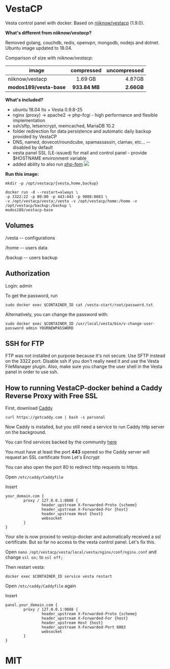# VestaCP
Vesta control panel with docker.
Based on [niiknow/vestacp](https://github.com/niiknow/vestacp) (1.9.0).

<b>What's different from <i>niiknow/vestacp</i>?</b>

Removed golang, couchdb, redis, openvpn, mongodb, nodejs and dotnet.
Ubuntu image updated to 18.04.

Comparison of size with <i>niiknow/vestacp</i>:

| image               | compressed | uncompressed |
| ------------------- |:----------:| ------------:|
| niiknow/vestacp     | 1.69 GB    |       4.87GB |
| __modos189/vesta-base__ | __933.84 MB__  |       __2.66GB__ |

<b>What's included?</b>
* ubuntu 18.04 lts + Vesta 0.9.8-25
* nginx (proxy) -> apache2 -> php-fcgi - high performance and flexible implementation
* ssh/sftp, letsencrypt, memcached, MariaDB 10.2
* folder redirection for data persistence and automatic daily backup provided by VestaCP
* DNS, named, dovecot/roundcube, spamassassin, clamav, etc... -- disabled by default
* vesta panel SSL (LE-issued) for mail and control panel - provide $HOSTNAME environment variable
* added ability to also run [php-fpm](https://github.com/niiknow/vestacp/blob/master/docs/php-fpm.md)
![](https://raw.githubusercontent.com/niiknow/vestacp/master/docs/images/php-fpm.png?raw=true)

<b>Run this image:</b>
```
mkdir -p /opt/vestacp/{vesta,home,backup}

docker run -d --restart=always \
-p 3322:22 -p 80:80 -p 443:443 -p 9088:8083 \
-v /opt/vestacp/vesta:/vesta -v /opt/vestacp/home:/home -v /opt/vestacp/backup:/backup \
modos189/vestacp-base
```

## Volumes
/vesta  -- configurations

/home   -- users data

/backup -- users backup

## Authorization
Login: admin

To get the password, run

`sudo docker exec $CONTAINER_ID cat /vesta-start/root/password.txt`

Alternatively, you can change the password with:
```
sudo docker exec $CONTAINER_ID /usr/local/vesta/bin/v-change-user-password admin YOURNEWPASSWORD
```

## SSH for FTP
FTP was not installed on purpose because it's not secure.  Use SFTP instead on the 3322 port.  Disable ssh if you don't really need it and use the Vesta FileManager plugin.  Also, make sure you change the user shell in the Vesta panel in order to use ssh.

## How to running VestaCP-docker behind a Caddy Reverse Proxy with Free SSL

First, download [Caddy](https://caddyserver.com/)

`curl https://getcaddy.com | bash -s personal`

Now Caddy is installed, but you still need a service to run Caddy http server on the background.

You can find services backed by the community [here](https://github.com/mholt/caddy/tree/master/dist/init)

You must have at least the port **443** opened so the Caddy server will request an SSL certificate from Let's Encrypt

You can also open the port 80 to redirect http requests to https.

Open `/etc/caddy/Caddyfile`

Insert

```
your_domain.com {
        proxy / 127.0.0.1:8080 {
                header_upstream X-Forwarded-Proto {scheme}
                header_upstream X-Forwarded-For {host}
                header_upstream Host {host}
                websocket
        }
}
```

Your site is now proxied to vestcp-docker and automatically received a ssl certificate.
But so far no access to the vesta control panel. Let's fix this.

Open `nano /opt/vestacp/vesta/local/vesta/nginx/conf/nginx.conf` and change
`ssl on;` to `ssl off;`

Then restart vesta:

`docker exec $CONTAINER_ID service vesta restart`

Open `/etc/caddy/Caddyfile` again

Insert

```
panel.your_domain.com {
        proxy / 127.0.0.1:9088 {
                header_upstream X-Forwarded-Proto {scheme}
                header_upstream X-Forwarded-For {host}
                header_upstream Host {host}
                header_upstream X-Forwarded-Port 8083
                websocket
        }
}
```

# MIT
